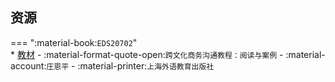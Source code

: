 ## 资源  
=== ":material-book:`EDS20702`"  
    * [教材](http://api.xtaoa.com/api/lanzou.php?url=https://cqu-openlib.lanzout.com/ix1RV29iiqji&type=down) - :material-format-quote-open:`跨文化商务沟通教程：阅读与案例` - :material-account:`庄恩平` - :material-printer:`上海外语教育出版社`  